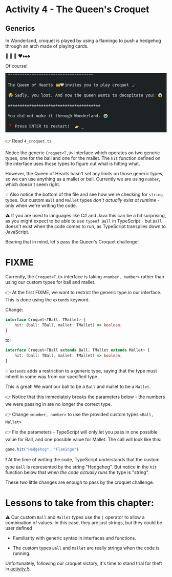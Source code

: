 # Activity 4 - The Queen's Croquet

## Generics

In Wonderland, croquet is played by using a flamingo to push a hedgehog through an arch made of playing cards.

🏑 🦩 🦔 ♥♦♠♣

Of course!

![Play Croquet](../images/croquet.jpg)

👉 Read `4_croquet.ts`

Notice the generic `Croquet<T,U>` interface which operates on two generic types, one for the ball and one for the mallet. The `hit` function defined on the interface uses those types to figure out what is hitting what.

However, the Queen of Hearts hasn't set any limits on those generic types, so we can use anything as a mallet or ball. Currently we are using `number`, which doesn't seem right.

💡 Also notice the bottom of the file and see how we're checking for `string` types. Our custom `Ball` and `Mallet` types _don't actually exist at runtime_ - only when we're writing the code.

⚠️ If you are used to languages like C# and Java this can be a bit surprising, as you might expect to be able to use `typeof Ball` in TypeScript - but `Ball` doesn't exist when the code comes to run, as TypeScript transpiles down to JavaScript.

Bearing that in mind, let's pass the Queen's Croquet challenge!

# FIXME

Currently, the `Croquet<T,U>` interface is taking `<number, number>` rather than using our custom types for ball and mallet.

👉 At the first FIXME, we want to restrict the generic type in our interface. This is done using the `extends` keyword.

Change:

```TypeScript
interface Croquet<TBall, TMallet> {
	hit: (ball: TBall, mallet: TMallet) => boolean;
}
```

to:

```TypeScript
interface Croquet<TBall extends Ball, TMallet extends Mallet> {
	hit: (ball: TBall, mallet: TMallet) => boolean;
}
```

💡 `extends` adds a restriction to a generic type, saying that the type must inherit in some way from our specified type.

This is great! We want our ball to be a `Ball` and mallet to be a `Mallet`.

👉 Notice that this immediately breaks the parameters below - the numbers we were passing in are no longer the correct type.

👉 Change `<number, number>` to use the provided custom types `<Ball, Mallet>`

👉 Fix the parameters - TypeScript will only let you pass in one possible value for Ball, and one possible value for Mallet. The call will look like this:

```JavaScript
game.hit("Hedgehog", "Flamingo")
```

❗ At the time of writing the code, TypeScript understands that the custom type `Ball` is represented by the string "Hedgehog". But notice in the `hit` function below that _when the code actually runs_ the type is "string".

These two little changes are enough to pass by the croquet challenge.

# Lessons to take from this chapter:

⚠️ Our custom `Ball` and `Mallet` types use the `|` operator to allow a combination of values. In this case, they are just strings, but they could be user defined

-   Familiarity with generic syntax in interfaces and functions.

-   The custom types `Ball` and `Mallet` are really strings when the code is running.

Unfortunately, following our croquet victory, it's time to stand trial for theft in [activity 5](./activity_5.md).
